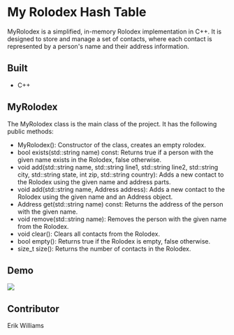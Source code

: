 # My Rolodex Hash Table

MyRolodex is a simplified, in-memory Rolodex implementation in C++. It is designed to store and manage a set of contacts, where each contact is represented by a person's name and their address information.

## Built

- C++

## MyRolodex

The MyRolodex class is the main class of the project. It has the following public methods:

- MyRolodex(): Constructor of the class, creates an empty rolodex.
- bool exists(std::string name) const: Returns true if a person with the given name exists in the Rolodex, false otherwise.
- void add(std::string name, std::string line1, std::string line2, std::string city, std::string state, int zip, std::string country): Adds a new contact to the Rolodex using the given name and address parts.
- void add(std::string name, Address address): Adds a new contact to the Rolodex using the given name and an Address object.
- Address get(std::string name) const: Returns the address of the person with the given name.
- void remove(std::string name): Removes the person with the given name from the Rolodex.
- void clear(): Clears all contacts from the Rolodex.
- bool empty(): Returns true if the Rolodex is empty, false otherwise.
- size_t size(): Returns the number of contacts in the Rolodex.

## Demo

![](./demo.gif)

## Contributor

Erik Williams
